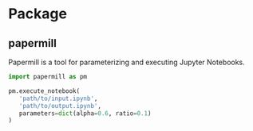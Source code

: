 # Package

## papermill
Papermill is a tool for parameterizing and executing Jupyter Notebooks.
```py
import papermill as pm

pm.execute_notebook(
   'path/to/input.ipynb',
   'path/to/output.ipynb',
   parameters=dict(alpha=0.6, ratio=0.1)
)
```
